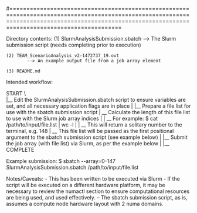 #===================================================================================================================================================================================================

Directory contents:
	(1) 	SlurmAnalysisSubmission.sbatch
			--> The Slurm submission script (needs completing prior to execution)

	(2)	TEAM_ScenarioAnalysis_v2-1472737_19.out
			--> An example output file from a job array element

	(3)	README.md


Intended workflow:       

  START
       \	
	|__ Edit the SlurmAnalysisSubmission.sbatch script to ensure variables are set, and all necessary application flags are in place
	|
	|__ Prepare a file list for use with the sbatch submission script 
	|	\__ Calculate the length of this file list to use with the Slurm job array indices
	|	|	\__ For example: $ cat /path/to/input/file.list | wc -l
	|	|	\__ This will return a solitary number to the terminal, e.g. 148 
	|	\__ This file list will be passed as the first positional argument to the sbatch submission script (see example below)
	|
	|__ Submit the job array (with file list) via Slurm, as per the example below
	|
	|__ COMPLETE


Example submission:
	$ sbatch --array=0-147 SlurmAnalysisSubmission.sbatch /path/to/input/file.list

Notes/Caveats:
	- This has been written to be executed via Slurm
	- If the script will be executed on a different hardware platform, it may be necessary to review the numactl section to ensure computational resources are being used, and used effectively.
	– The sbatch submission script, as is, assumes a compute node hardware layout with 2 numa domains.
